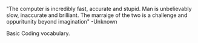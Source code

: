 "The computer is incredibly fast, accurate and stupid. Man is unbelievably slow, inaccurate and brilliant. The marraige of the two is a challenge and oppuritunity beyond imagination"  -Unknown



Basic Coding vocabulary.




